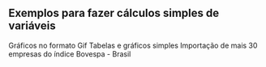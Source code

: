 ## Exemplos para fazer cálculos simples de variáveis

Gráficos no formato Gif
Tabelas e gráficos simples 
Importação de mais 30 empresas do índice Bovespa - Brasil
